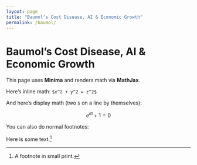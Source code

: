 ```yaml
---
layout: page
title: "Baumol’s Cost Disease, AI & Economic Growth"
permalink: /baumol/
---
```


# Baumol’s Cost Disease, AI & Economic Growth

This page uses **Minima** and renders math via **MathJax**.

Here’s inline math: `$x^2 + y^2 = z^2$`

And here’s display math (two `$` on a line by themselves):

$$
e^{i\pi} + 1 = 0
$$

You can also do normal footnotes:

Here is some text.[^1]

[^1]: A footnote in small print.
